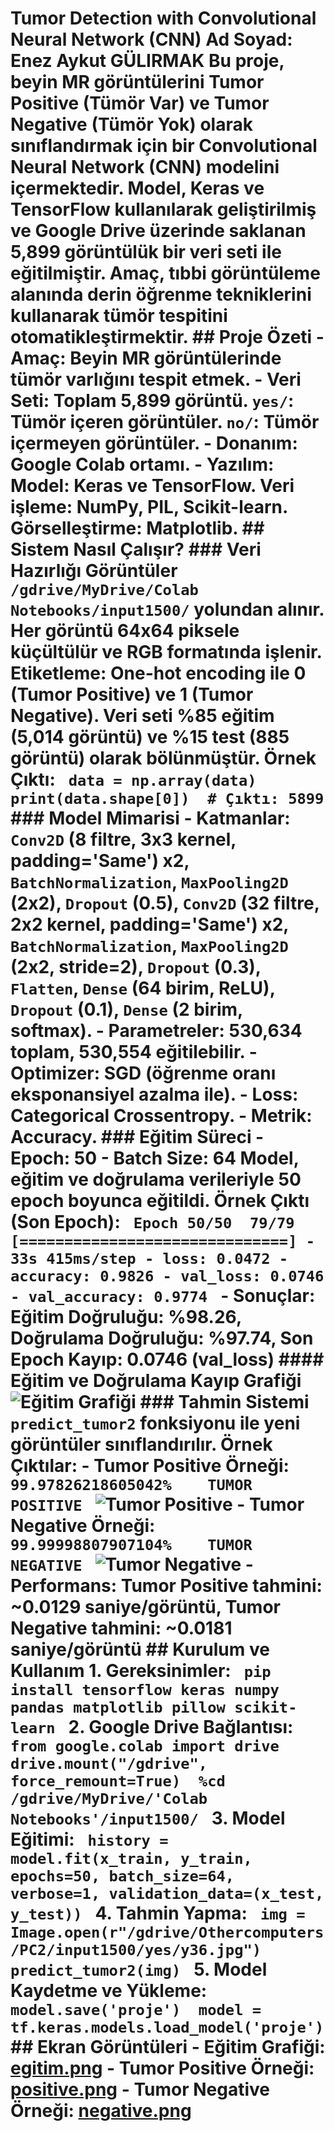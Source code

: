 # Tumor Detection with Convolutional Neural Network (CNN)  **Ad Soyad:** Enez Aykut GÜLIRMAK  Bu proje, beyin MR görüntülerini **Tumor Positive** (Tümör Var) ve **Tumor Negative** (Tümör Yok) olarak sınıflandırmak için bir Convolutional Neural Network (CNN) modelini içermektedir.  Model, Keras ve TensorFlow kullanılarak geliştirilmiş ve Google Drive üzerinde saklanan 5,899 görüntülük bir veri seti ile eğitilmiştir.  Amaç, tıbbi görüntüleme alanında derin öğrenme tekniklerini kullanarak tümör tespitini otomatikleştirmektir.  ## Proje Özeti  - **Amaç:** Beyin MR görüntülerinde tümör varlığını tespit etmek.  - **Veri Seti:** Toplam 5,899 görüntü. `yes/`: Tümör içeren görüntüler. `no/`: Tümör içermeyen görüntüler.  - **Donanım:** Google Colab ortamı.  - **Yazılım:** Model: Keras ve TensorFlow. Veri işleme: NumPy, PIL, Scikit-learn. Görselleştirme: Matplotlib.  ## Sistem Nasıl Çalışır?  ### Veri Hazırlığı  Görüntüler `/gdrive/MyDrive/Colab Notebooks/input1500/` yolundan alınır.  Her görüntü 64x64 piksele küçültülür ve RGB formatında işlenir.  Etiketleme: One-hot encoding ile 0 (Tumor Positive) ve 1 (Tumor Negative).  Veri seti %85 eğitim (5,014 görüntü) ve %15 test (885 görüntü) olarak bölünmüştür.  Örnek Çıktı:  ```  data = np.array(data)  print(data.shape[0])  # Çıktı: 5899  ```  ### Model Mimarisi  - **Katmanlar:** `Conv2D` (8 filtre, 3x3 kernel, padding='Same') x2, `BatchNormalization`, `MaxPooling2D` (2x2), `Dropout` (0.5), `Conv2D` (32 filtre, 2x2 kernel, padding='Same') x2, `BatchNormalization`, `MaxPooling2D` (2x2, stride=2), `Dropout` (0.3), `Flatten`, `Dense` (64 birim, ReLU), `Dropout` (0.1), `Dense` (2 birim, softmax).  - **Parametreler:** 530,634 toplam, 530,554 eğitilebilir.  - **Optimizer:** SGD (öğrenme oranı eksponansiyel azalma ile).  - **Loss:** Categorical Crossentropy.  - **Metrik:** Accuracy.  ### Eğitim Süreci  - **Epoch:** 50  - **Batch Size:** 64  Model, eğitim ve doğrulama verileriyle 50 epoch boyunca eğitildi.  Örnek Çıktı (Son Epoch):  ```  Epoch 50/50  79/79 [==============================] - 33s 415ms/step - loss: 0.0472 - accuracy: 0.9826 - val_loss: 0.0746 - val_accuracy: 0.9774  ```  - **Sonuçlar:** Eğitim Doğruluğu: %98.26, Doğrulama Doğruluğu: %97.74, Son Epoch Kayıp: 0.0746 (val_loss)  #### Eğitim ve Doğrulama Kayıp Grafiği  ![Eğitim Grafiği](https://github.com/CelciusZ/Tumor-Detection-with-Convolutional-Neural-Network-CNN-/raw/main/egitim.png)  ### Tahmin Sistemi  `predict_tumor2` fonksiyonu ile yeni görüntüler sınıflandırılır.  Örnek Çıktılar:  - **Tumor Positive Örneği:**  ```  99.97826218605042%    TUMOR POSITIVE  ```  ![Tumor Positive](https://github.com/CelciusZ/Tumor-Detection-with-Convolutional-Neural-Network-CNN-/raw/main/positive.png)  - **Tumor Negative Örneği:**  ```  99.99998807907104%    TUMOR NEGATIVE  ```  ![Tumor Negative](https://github.com/CelciusZ/Tumor-Detection-with-Convolutional-Neural-Network-CNN-/raw/main/negative.png)  - **Performans:** Tumor Positive tahmini: ~0.0129 saniye/görüntü, Tumor Negative tahmini: ~0.0181 saniye/görüntü  ## Kurulum ve Kullanım  1. **Gereksinimler:**  ```  pip install tensorflow keras numpy pandas matplotlib pillow scikit-learn  ```  2. **Google Drive Bağlantısı:**  ```  from google.colab import drive  drive.mount("/gdrive", force_remount=True)  %cd /gdrive/MyDrive/'Colab Notebooks'/input1500/  ```  3. **Model Eğitimi:**  ```  history = model.fit(x_train, y_train, epochs=50, batch_size=64, verbose=1, validation_data=(x_test, y_test))  ```  4. **Tahmin Yapma:**  ```  img = Image.open(r"/gdrive/Othercomputers/PC2/input1500/yes/y36.jpg")  predict_tumor2(img)  ```  5. **Model Kaydetme ve Yükleme:**  ```  model.save('proje')  model = tf.keras.models.load_model('proje')  ```  ## Ekran Görüntüleri  - **Eğitim Grafiği:** [egitim.png](https://github.com/CelciusZ/Tumor-Detection-with-Convolutional-Neural-Network-CNN-/raw/main/egitim.png)  - **Tumor Positive Örneği:** [positive.png](https://github.com/CelciusZ/Tumor-Detection-with-Convolutional-Neural-Network-CNN-/raw/main/positive.png)  - **Tumor Negative Örneği:** [negative.png](https://github.com/CelciusZ/Tumor-Detection-with-Convolutional-Neural-Network-CNN-/raw/main/negative.png)  
